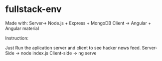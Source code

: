 # fullstack-env

Made with:
Server-> Node.js + Express + MongoDB
Client -> Angular + Angular material

Instruction:

Just Run the aplication server and client to see hacker news feed.
Server-Side -> node index.js
Client-side -> ng serve
